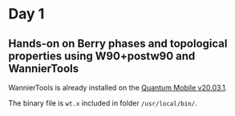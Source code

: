 # Day 1

## Hands-on on Berry phases and topological properties using W90+postw90 and WannierTools

WannierTools is already installed on the [Quantum Mobile v20.03.1](https://github.com/marvel-nccr/quantum-mobile/releases/tag/20.03.1).

The binary file is `wt.x` included in folder `/usr/local/bin/`.
